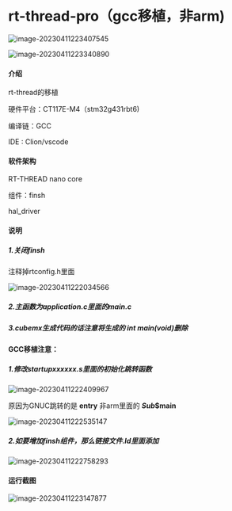 # rt-thread-pro（gcc移植，非arm)

![image-20230411223407545](D:\code\mcu\stm32\rt-thread-pro\assets\image-20230411223407545.png)

![image-20230411223340890](D:\code\mcu\stm32\rt-thread-pro\assets\image-20230411223340890.png)

#### 介绍
rt-thread的移植

硬件平台：CT117E-M4（stm32g431rbt6)

编译链：GCC

IDE : Clion/vscode

#### 软件架构
RT-THREAD nano core

组件：finsh

hal_driver

#### 说明

##### 1.关闭finsh

注释掉rtconfig.h里面

![image-20230411222034566](D:\code\mcu\stm32\rt-thread-pro\assets\image-20230411222034566.png)

##### 2.主函数为application.c里面的main.c

##### 3.cubemx生成代码的话注意将生成的 int main(void)删除



#### GCC移植注意：

##### 1.修改startupxxxxxx.s里面的初始化跳转函数

![image-20230411222409967](D:\code\mcu\stm32\rt-thread-pro\assets\image-20230411222409967.png)

原因为GNUC跳转的是  **entry** 非arm里面的 **$Sub$$main**

![image-20230411222535147](D:\code\mcu\stm32\rt-thread-pro\assets\image-20230411222535147.png)

##### 2.如要增加finsh组件，那么链接文件.ld里面添加

![image-20230411222758293](D:\code\mcu\stm32\rt-thread-pro\assets\image-20230411222758293.png)

#### 运行截图

![image-20230411223147877](D:\code\mcu\stm32\rt-thread-pro\assets\image-20230411223147877.png)

